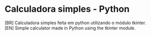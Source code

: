 # Calculadora simples - Python
[BR] Calculadora simples feita em python utilizando o módulo tkinter. <br>
[EN] Simple calculator made in Python using the tkinter module.
